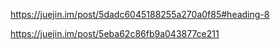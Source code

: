 https://juejin.im/post/5dadc6045188255a270a0f85#heading-8

https://juejin.im/post/5eba62c86fb9a043877ce211

